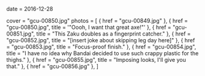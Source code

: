 
date = 2016-12-28


cover = "gcu-00850.jpg"
photos = [
{ href = "gcu-00849.jpg" },
{ href = "gcu-00850.jpg", title = '"Oooh, I want that great axe!"' },
{ href = "gcu-00851.jpg", title = "This Zaku doubles as a fingerprint catcher." },
{ href = "gcu-00852.jpg", title = "[insert joke about skipping leg day here]" },
{ href = "gcu-00853.jpg", title = "Focus-proof finish." },
{ href = "gcu-00854.jpg", title = "I have no idea why Bandai decided to use such crappy plastic for the thighs." },
{ href = "gcu-00855.jpg", title = "Imposing looks, I'll give you that." },
{ href = "gcu-00856.jpg" },
]
